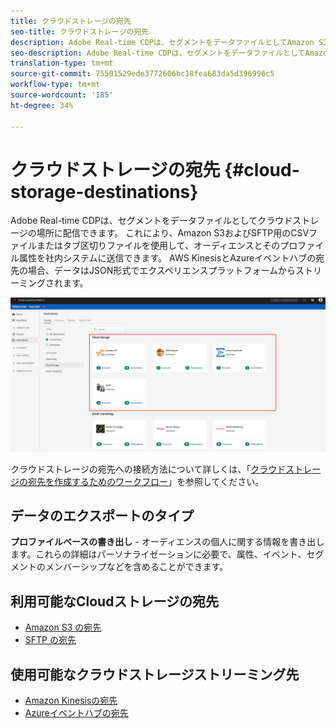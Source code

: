 ```yaml
---
title: クラウドストレージの宛先
seo-title: クラウドストレージの宛先
description: Adobe Real-time CDPは、セグメントをデータファイルとしてAmazon S3、AWS Kinesis、Azureイベントハブ、またはSFTPクラウドストレージの場所に配信できます。
seo-description: Adobe Real-time CDPは、セグメントをデータファイルとしてAmazon S3、AWS Kinesis、Azureイベントハブ、またはSFTPクラウドストレージの場所に配信できます。
translation-type: tm+mt
source-git-commit: 75581529ede3772606bc18fea683da5d396996c5
workflow-type: tm+mt
source-wordcount: '185'
ht-degree: 34%

---
```



# クラウドストレージの宛先 {#cloud-storage-destinations}

Adobe Real-time CDPは、セグメントをデータファイルとしてクラウドストレージの場所に配信できます。 これにより、Amazon S3およびSFTP用のCSVファイルまたはタブ区切りファイルを使用して、オーディエンスとそのプロファイル属性を社内システムに送信できます。 AWS KinesisとAzureイベントハブの宛先の場合、データはJSON形式でエクスペリエンスプラットフォームからストリーミングされます。

![Adobe Cloud のストレージの保存先](/help/rtcdp/destinations/assets/cloud-storage-destinations.png)

クラウドストレージの宛先への接続方法について詳しくは、「[クラウドストレージの宛先を作成するためのワークフロー](/help/rtcdp/destinations/cloud-storage-destinations-workflow.md)」を参照してください。

## データのエクスポートのタイプ

**プロファイルベースの書き出し** - オーディエンスの個人に関する情報を書き出します。これらの詳細はパーソナライゼーションに必要で、属性、イベント、セグメントのメンバーシップなどを含めることができます。

## 利用可能なCloudストレージの宛先

* [Amazon S3 の宛先](/help/rtcdp/destinations/amazon-s3-destination.md)
* [SFTP の宛先](/help/rtcdp/destinations/sftp-destination.md)

## 使用可能なクラウドストレージストリーミング先

* [Amazon Kinesisの宛先](/help/rtcdp/destinations/amazon-kinesis-destination.md)
* [Azureイベントハブの宛先](/help/rtcdp/destinations/azure-event-hubs-destination.md)